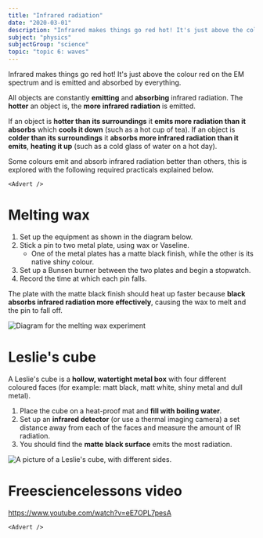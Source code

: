 ```yaml
---
title: "Infrared radiation"
date: "2020-03-01"
description: "Infrared makes things go red hot! It's just above the colour red on the EM spectrum and is emitted and absorbed by everything."
subject: "physics"
subjectGroup: "science"
topic: "topic 6: waves"
---
```


Infrared makes things go red hot! It's just above the colour red on the EM spectrum and is emitted and absorbed by everything.

All objects are constantly **emitting** and **absorbing** infrared radiation. The **hotter** an object is, the **more infrared radiation** is emitted.

If an object is **hotter than its surroundings** it **emits more radiation than it absorbs** which **cools it down** (such as a hot cup of tea). If an object is **colder than its surroundings** it **absorbs more infrared radiation than it emits**, **heating it up** (such as a cold glass of water on a hot day).

Some colours emit and absorb infrared radiation better than others, this is explored with the following required practicals explained below.

```react
<Advert />
```

# Melting wax

1. Set up the equipment as shown in the diagram below.
2. Stick a pin to two metal plate, using wax or Vaseline.
   - One of the metal plates has a matte black finish, while the other is its native shiny colour.
3. Set up a Bunsen burner between the two plates and begin a stopwatch.
4. Record the time at which each pin falls.

The plate with the matte black finish should heat up faster because **black absorbs infrared radiation more effectively**, causing the wax to melt and the pin to fall off.

![Diagram for the melting wax experiment](articles/physics/waves/melting-wax-diagram.png)

# Leslie's cube

A Leslie's cube is a **hollow, watertight metal box** with four different coloured faces (for example: matt black, matt white, shiny metal and dull metal).

1. Place the cube on a heat-proof mat and **fill with boiling water**.
2. Set up an **infrared detector** (or use a thermal imaging camera) a set distance away from each of the faces and measure the amount of IR radiation.
3. You should find the **matte black surface** emits the most radiation.

![A picture of a Leslie's cube, with different sides.](articles/physics/waves/leslies-cube.jpg)

# Freesciencelessons video

https://www.youtube.com/watch?v=eE7OPL7pesA

```react
<Advert />
```
